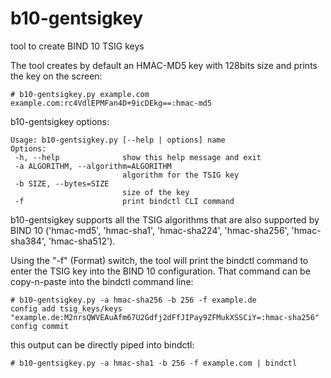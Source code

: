 b10-gentsigkey
==============

tool to create BIND 10 TSIG keys

The tool creates by default an HMAC-MD5 key with 128bits size and
prints the key on the screen: 
```
# b10-gentsigkey.py example.com example.com:rc4VdlEPMFan4D+9icDEkg==:hmac-md5
```

b10-gentsigkey options:
```
Usage: b10-gentsigkey.py [--help | options] name
Options:
 -h, --help              show this help message and exit
 -a ALGORITHM, --algorithm=ALGORITHM
                         algorithm for the TSIG key
 -b SIZE, --bytes=SIZE
                         size of the key
 -f                      print bindctl CLI command
```
b10-gentsigkey supports all the TSIG algorithms that are also
supported by BIND 10 ('hmac-md5', 'hmac-sha1', 'hmac-sha224',
'hmac-sha256', 'hmac-sha384', 'hmac-sha512').

Using the "-f" (Format) switch, the tool will print the bindctl
command to enter the TSIG key into the BIND 10 configuration. That
command can be copy-n-paste into the bindctl command line:
```
# b10-gentsigkey.py -a hmac-sha256 -b 256 -f example.de
config add tsig_keys/keys "example.de:M2nrsQWVEAuAfm67U2Gdfj2dFfJIPay9ZFMukXSSCiY=:hmac-sha256"
config commit
```
this output can be directly piped into bindctl:
```
# b10-gentsigkey.py -a hmac-sha1 -b 256 -f example.com | bindctl
```